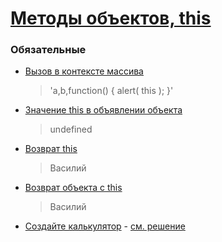 # [Методы объектов, this](https://learn.javascript.ru/object-methods)

### Обязательные


* [Вызов в контексте массива](https://learn.javascript.ru/task/call-array-this)
  > 'a,b,function() { alert( this ); }'
* [Значение this в объявлении объекта](https://learn.javascript.ru/task/object-property-this)
  > undefined
* [Возврат this](https://learn.javascript.ru/task/return-this)
  > Василий
* [Возврат объекта с this](https://learn.javascript.ru/task/return-object-this)
  > Василий
* [Создайте калькулятор](https://learn.javascript.ru/task/calculator) - [см. решение](http://plnkr.co/edit/wqsMKRoUNBpJd5L72OXV?p=preview)
  